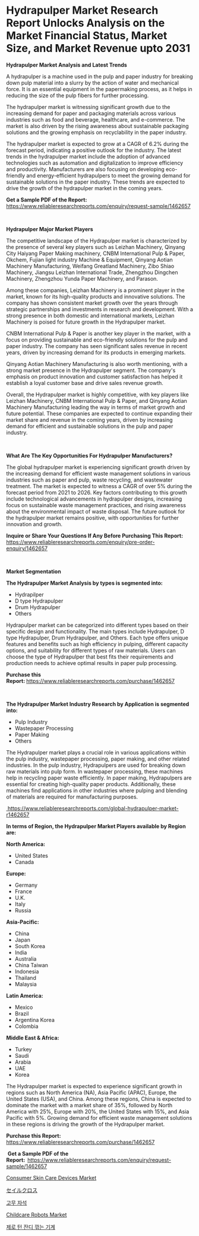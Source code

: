 <p><h1>Hydrapulper Market Research Report Unlocks Analysis on the Market Financial Status, Market Size, and Market Revenue upto 2031</h1></p><p><strong>Hydrapulper Market Analysis and Latest Trends</strong></p>
<p><p>A hydrapulper is a machine used in the pulp and paper industry for breaking down pulp material into a slurry by the action of water and mechanical force. It is an essential equipment in the papermaking process, as it helps in reducing the size of the pulp fibers for further processing.</p><p>The hydrapulper market is witnessing significant growth due to the increasing demand for paper and packaging materials across various industries such as food and beverage, healthcare, and e-commerce. The market is also driven by the rising awareness about sustainable packaging solutions and the growing emphasis on recyclability in the paper industry.</p><p>The hydrapulper market is expected to grow at a CAGR of 6.2% during the forecast period, indicating a positive outlook for the industry. The latest trends in the hydrapulper market include the adoption of advanced technologies such as automation and digitalization to improve efficiency and productivity. Manufacturers are also focusing on developing eco-friendly and energy-efficient hydrapulpers to meet the growing demand for sustainable solutions in the paper industry. These trends are expected to drive the growth of the hydrapulper market in the coming years.</p></p>
<p><strong>Get a Sample PDF of the Report:&nbsp;</strong> <a href="https://www.reliableresearchreports.com/enquiry/request-sample/1462657">https://www.reliableresearchreports.com/enquiry/request-sample/1462657</a></p>
<p>&nbsp;</p>
<p><strong>Hydrapulper Major Market Players</strong></p>
<p><p>The competitive landscape of the Hydrapulper market is characterized by the presence of several key players such as Leizhan Machinery, Qinyang City Haiyang Paper Making machinery, CNBM International Pulp & Paper, Okchem, Fujian light industry Machine & Equipment, Qinyang Aotian Machinery Manufacturing, Weifang Greatland Machinery, Zibo Shiao Machinery, Jiangsu Leizhan International Trade, Zhengzhou Dingchen Machinery, Zhengzhou Yunda Paper Machinery, and Parason.</p><p>Among these companies, Leizhan Machinery is a prominent player in the market, known for its high-quality products and innovative solutions. The company has shown consistent market growth over the years through strategic partnerships and investments in research and development. With a strong presence in both domestic and international markets, Leizhan Machinery is poised for future growth in the Hydrapulper market.</p><p>CNBM International Pulp & Paper is another key player in the market, with a focus on providing sustainable and eco-friendly solutions for the pulp and paper industry. The company has seen significant sales revenue in recent years, driven by increasing demand for its products in emerging markets.</p><p>Qinyang Aotian Machinery Manufacturing is also worth mentioning, with a strong market presence in the Hydrapulper segment. The company's emphasis on product innovation and customer satisfaction has helped it establish a loyal customer base and drive sales revenue growth.</p><p>Overall, the Hydrapulper market is highly competitive, with key players like Leizhan Machinery, CNBM International Pulp & Paper, and Qinyang Aotian Machinery Manufacturing leading the way in terms of market growth and future potential. These companies are expected to continue expanding their market share and revenue in the coming years, driven by increasing demand for efficient and sustainable solutions in the pulp and paper industry.</p></p>
<p>&nbsp;</p>
<p><strong>What Are The Key Opportunities For Hydrapulper Manufacturers?</strong></p>
<p><p>The global hydrapulper market is experiencing significant growth driven by the increasing demand for efficient waste management solutions in various industries such as paper and pulp, waste recycling, and wastewater treatment. The market is expected to witness a CAGR of over 5% during the forecast period from 2021 to 2026. Key factors contributing to this growth include technological advancements in hydrapulper designs, increasing focus on sustainable waste management practices, and rising awareness about the environmental impact of waste disposal. The future outlook for the hydrapulper market remains positive, with opportunities for further innovation and growth.</p></p>
<p><strong>Inquire or Share Your Questions If Any Before Purchasing This Report:</strong> <a href="https://www.reliableresearchreports.com/enquiry/pre-order-enquiry/1462657">https://www.reliableresearchreports.com/enquiry/pre-order-enquiry/1462657</a></p>
<p>&nbsp;</p>
<p><strong>Market Segmentation</strong></p>
<p><strong>The Hydrapulper Market Analysis by types is segmented into:</strong></p>
<p><ul><li>Hydrapilper</li><li>D type Hydrapulper</li><li>Drum Hydrapulper</li><li>Others</li></ul></p>
<p><p>Hydrapulper market can be categorized into different types based on their specific design and functionality. The main types include Hydrapulper, D type Hydrapulper, Drum Hydrapulper, and Others. Each type offers unique features and benefits such as high efficiency in pulping, different capacity options, and suitability for different types of raw materials. Users can choose the type of Hydrapulper that best fits their requirements and production needs to achieve optimal results in paper pulp processing.</p></p>
<p><strong>Purchase this Report:&nbsp;</strong><a href="https://www.reliableresearchreports.com/purchase/1462657">https://www.reliableresearchreports.com/purchase/1462657</a></p>
<p>&nbsp;</p>
<p><strong>The Hydrapulper Market Industry Research by Application is segmented into:</strong></p>
<p><ul><li>Pulp Industry</li><li>Wastepaper Processing</li><li>Paper Making</li><li>Others</li></ul></p>
<p><p>The Hydrapulper market plays a crucial role in various applications within the pulp industry, wastepaper processing, paper making, and other related industries. In the pulp industry, Hydrapulpers are used for breaking down raw materials into pulp form. In wastepaper processing, these machines help in recycling paper waste efficiently. In paper making, Hydrapulpers are essential for creating high-quality paper products. Additionally, these machines find applications in other industries where pulping and blending of materials are required for manufacturing purposes.</p></p>
<p><a href="https://www.reliableresearchreports.com/global-hydrapulper-market-r1462657">&nbsp;https://www.reliableresearchreports.com/global-hydrapulper-market-r1462657</a></p>
<p><strong>In terms of Region, the Hydrapulper Market Players available by Region are:</strong></p>
<p>
    <p> <strong> North America: </strong>
        <ul>
            <li>United States</li>
            <li>Canada</li>
        </ul>
        </p> 
    <p> <strong> Europe: </strong>
        <ul>
            <li>Germany</li>
            <li>France</li>
            <li>U.K.</li>
            <li>Italy</li>
            <li>Russia</li>
        </ul>
        </p> 
    <p> <strong> Asia-Pacific: </strong>
        <ul>
            <li>China</li>
            <li>Japan</li>
            <li>South Korea</li>
            <li>India</li>
            <li>Australia</li>
            <li>China Taiwan</li>
            <li>Indonesia</li>
            <li>Thailand</li>
            <li>Malaysia</li>
        </ul>
        </p> 
    <p> <strong> Latin America: </strong>
        <ul>
            <li>Mexico</li>
            <li>Brazil</li>
            <li>Argentina Korea</li>
            <li>Colombia</li>
        </ul>
        </p> 
    <p> <strong> Middle East & Africa: </strong>
        <ul>
            <li>Turkey</li>
            <li>Saudi</li>
            <li>Arabia</li>
            <li>UAE</li>
            <li>Korea</li>
        </ul>
    </p>
    </p>
<p><p>The Hydrapulper market is expected to experience significant growth in regions such as North America (NA), Asia Pacific (APAC), Europe, the United States (USA), and China. Among these regions, China is expected to dominate the market with a market share of 35%, followed by North America with 25%, Europe with 20%, the United States with 15%, and Asia Pacific with 5%. Growing demand for efficient waste management solutions in these regions is driving the growth of the Hydrapulper market.</p></p>
<p><strong>Purchase this Report: </strong><a href="https://www.reliableresearchreports.com/purchase/1462657">https://www.reliableresearchreports.com/purchase/1462657</a></p>
<p>&nbsp;<strong>Get a Sample PDF of the Report:&nbsp;&nbsp;</strong><a href="https://www.reliableresearchreports.com/enquiry/request-sample/1462657">https://www.reliableresearchreports.com/enquiry/request-sample/1462657</a></p>
<p><strong></strong></p>
<p><p><a href="https://www.linkedin.com/pulse/consumer-skin-care-devices-market-size-reveals-best-sofgc?trackingId=Bi4ggoCshL3pk6HZrVMg1Q%3D%3D">Consumer Skin Care Devices Market</a></p><p><a href="https://medium.com/@jasoniller59/%E5%B8%86%E5%B8%83%E5%B8%82%E5%A0%B4%E3%81%AF-%E5%B8%82%E5%A0%B4%E3%82%B7%E3%82%A7%E3%82%A2-%E5%B8%82%E5%A0%B4%E3%83%88%E3%83%AC%E3%83%B3%E3%83%89-%E5%B8%82%E5%A0%B4%E6%88%90%E9%95%B7%E3%81%AB%E9%96%A2%E3%81%99%E3%82%8B%E6%83%85%E5%A0%B1%E3%82%92%E6%8F%90%E4%BE%9B%E3%81%97%E3%81%BE%E3%81%99-316b65b399ec">セイルクロス</a></p><p><a href="https://medium.com/@francescaove76856/%EA%B3%A0%EB%AC%B4-%EC%9E%90%EC%84%9D-%EC%8B%9C%EC%9E%A5-%EB%B3%B4%EA%B3%A0%EC%84%9C%EB%8A%94-%EC%9D%B4-%EC%8B%9C%EC%9E%A5%EC%9D%98-%EC%B5%9C%EC%8B%A0-%ED%8A%B8%EB%A0%8C%EB%93%9C%EC%99%80-%EC%84%B1%EC%9E%A5-%EA%B8%B0%ED%9A%8C%EB%A5%BC-%EB%B3%B4%EC%97%AC%EC%A4%8D%EB%8B%88%EB%8B%A4-52e3292b2685">고무 자석</a></p><p><a href="https://www.linkedin.com/pulse/childcare-robots-market-outlook-industry-overview-forecast-8lsic?trackingId=MncxLyVf3soHAplqeZDLbw%3D%3D">Childcare Robots Market</a></p><p><a href="https://medium.com/@midge5687567/%EC%98%81%EB%B0%B0-%EC%97%86%EB%8A%94-%EC%9E%94%EB%94%94-%EA%B9%8E%EB%8A%94-%EA%B8%B0%EA%B3%84-%EC%8B%9C%EC%9E%A5-%EA%B2%BD%EC%9F%81-%EB%B6%84%EC%84%9D-%EC%8B%9C%EC%9E%A5-%EB%8F%99%ED%96%A5-%EB%B0%8F-2031%EB%85%84%EA%B9%8C%EC%A7%80%EC%9D%98-%EC%98%88%EC%B8%A1-9c463c31f751">제로 턴 잔디 깎는 기계</a></p></p>